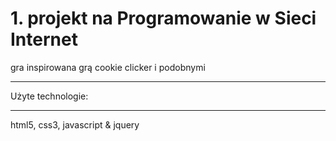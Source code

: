 # 1. projekt na Programowanie w Sieci Internet
gra inspirowana grą cookie clicker i podobnymi
___
Użyte technologie:
___
html5, css3, javascript & jquery
